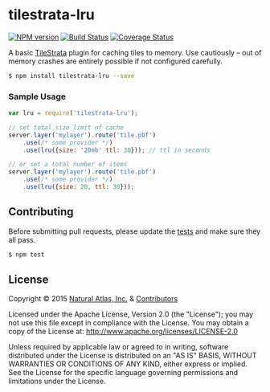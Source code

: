 # tilestrata-lru
[![NPM version](http://img.shields.io/npm/v/tilestrata-lru.svg?style=flat)](https://www.npmjs.org/package/tilestrata-lru)
[![Build Status](http://img.shields.io/travis/naturalatlas/tilestrata-lru/master.svg?style=flat)](https://travis-ci.org/naturalatlas/tilestrata-lru)
[![Coverage Status](http://img.shields.io/codecov/c/github/naturalatlas/tilestrata-lru/master.svg?style=flat)](https://codecov.io/github/naturalatlas/tilestrata-lru)

A basic [TileStrata](https://github.com/naturalatlas/tilestrata) plugin for caching tiles to memory. Use cautiously – out of memory crashes are entirely possible if not configured carefully.

```sh
$ npm install tilestrata-lru --save
```

### Sample Usage

```js
var lru = require('tilestrata-lru');

// set total size limit of cache
server.layer('mylayer').route('tile.pbf')
    .use(/* some provider */)
    .use(lru({size: '20mb' ttl: 30})); // ttl in seconds

// or set a total number of items
server.layer('mylayer').route('tile.pbf')
    .use(/* some provider */)
    .use(lru({size: 20, ttl: 30}));
```

## Contributing

Before submitting pull requests, please update the [tests](test) and make sure they all pass.

```sh
$ npm test
```

## License

Copyright &copy; 2015 [Natural Atlas, Inc.](https://github.com/naturalatlas) & [Contributors](https://github.com/naturalatlas/tilestrata-lru/graphs/contributors)

Licensed under the Apache License, Version 2.0 (the "License"); you may not use this file except in compliance with the License. You may obtain a copy of the License at: http://www.apache.org/licenses/LICENSE-2.0

Unless required by applicable law or agreed to in writing, software distributed under the License is distributed on an "AS IS" BASIS, WITHOUT WARRANTIES OR CONDITIONS OF ANY KIND, either express or implied. See the License for the specific language governing permissions and limitations under the License.
